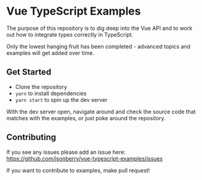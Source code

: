 # Vue TypeScript Examples
The purpose of this repository is to dig deep into the Vue API and to work out how to integrate types correctly in TypeScript.

Only the lowest hanging fruit has been completed - advanced topics and examples will get added over time.

## Get Started
* Clone the repository
* `yarn` to install dependencies
* `yarn start` to spin up the dev server

With the dev server open, navigate around and check the source code that matches with the examples, or just poke around the repository.

## Contributing
If you see any issues please add an issue here: https://github.com/jsonberry/vue-typescript-examples/issues

If you want to contribute to examples, make pull request!
